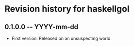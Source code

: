 # Revision history for haskellgol

## 0.1.0.0 -- YYYY-mm-dd

* First version. Released on an unsuspecting world.
